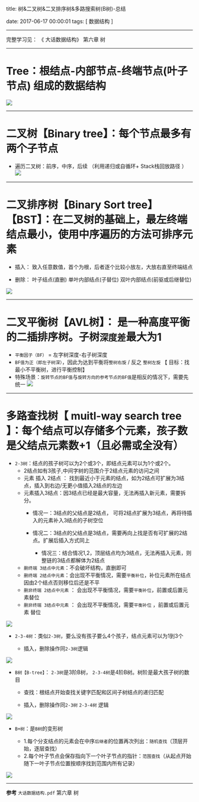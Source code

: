 title:  树&二叉树&二叉排序树&多路搜索树(B树)-总结

date: 2017-06-17 00:00:01
tags: [ 数据结构 ]



---


完整学习见： 《 大话数据结构》 第六章 树


---


# Tree：根结点-内部节点-终端节点(叶子节点) 组成的数据结构
![](http://7xnbs3.com1.z0.glb.clouddn.com/17-6-17/12872520.jpg)



---
# 二叉树【Binary tree】：每个节点最多有两个子节点
- 遍历二叉树：前序，中序，后续 （利用递归或自循环+ Stack栈回放路径 ）  
![]( http://7xnbs3.com1.z0.glb.clouddn.com/17-6-17/94470744.jpg)


---
#   二叉排序树【Binary Sort tree】【BST】：在二叉树的基础上，最左终端结点最小，使用中序遍历的方法可排序元素
- 插入： 致入任意数值，首个为根，后者逐个比较小放左，大放右直至终端结点

-  删除： 叶子结点(直删)  单叶内部结点(子替位)  双叶内部结点(前驱或后继替位)


![]( http://7xnbs3.com1.z0.glb.clouddn.com/17-6-17/51153658.jpg)


---
#   二叉平衡树【AVL树】： 是一种高度平衡的二插排序树。子树`深度差`最大为1
-  `平衡因子（BF）`  = 左字树深度-右子树深度
- `BF值为正（即左子树深）`，因此为达到平衡将`整树右旋` / 反之  `整树左旋` 【 目标：找最小不平衡树，进行平衡控制】
- 特殊场景：`旋转节点的BF值`与`旋转方向的参考节点的BF值`是相反的情况下，需要先统一
![](http://7xnbs3.com1.z0.glb.clouddn.com/17-6-17/3065500.jpg)

 
---
#   多路查找树【 muitl-way search tree 】：每个结点可以存储多个元素，孩子数是父结点元素数+1（且必需或全没有）
-  `2-3树`：结点的孩子树可以为2个或3个，即结点元素可以为1个或2个。
     -   2结点如有3孩子,中间字树的范围介于2结点元素的访问之间
    -  元素 插入 2结点 ： 找到最近小于元素的结点，如为2结点可扩展为3结点，插入到右边/无更小值插入2结点的左边
     - 元素插入3结点：因3结点已经是最大容量，无法再插入新元素，需要拆分。
          - 情况一：3结点的父结点是2结点， 可将2结点扩展为3结点，再将待插入的元素补入3结点的子树空位
        - 情况二：3结点的父结点是3结点，需要再向上找是否有可扩展的2结点。扩展后插入方式同上

          - 情况三：结合情况1,2，顶层结点均为3结点，无法再插入元素，则整链的3结点都解体为2结点
     - `删终端 3结点中元素`：不会破坏结构，直删即可
    - `删终端 2结点中元素`：会出现不平衡情况，需要`平衡补位`，补位元素所在结点因由2个结点否则移位后还是不平
    - `删非终端 2结点中元素`  ： 会出现不平衡情况，需要`平衡补位`，前置或后置元素替位
     - `删非终端 3结点中元素`  ： 会出现不平衡情况，需要`平衡补位` ，前置或后置元素 替位


![](http://7xnbs3.com1.z0.glb.clouddn.com/17-6-17/93548120.jpg)

- `2-3-4树`：类似`2-3树`，要么没有孩子要么4个孩子，结点元素可以为1到3个

    - 插入，删除操作同` 2-3树 `逻辑


![](http://7xnbs3.com1.z0.glb.clouddn.com/17-6-17/15573800.jpg)

 
- `B树【B-tree】`： `2-3树`是3阶B树， `2-3-4树`是4阶B树。树阶是最大孩子树的数目

    - 查找：根结点开始查找关键字匹配和区间子树结点的递归匹配

    -  插入，删除操作同` 2-3树 `  `2-3-4树` 逻辑


![](http://7xnbs3.com1.z0.glb.clouddn.com/17-6-17/91316945.jpg)

 
- `B+树`：是`B树`的变形树

    - 1.每个分支结点的元素会在中序`后继者`的位置再次列出：`随机查找`（顶层开始，逐层查找）
    - 2.每个叶子节点会保存指向下一个叶子节点的指针：`范围查找`（从起点开始随下一叶子节点位置按顺序找到范围内所有记录）


![](http://7xnbs3.com1.z0.glb.clouddn.com/17-6-17/83935023.jpg)



---
**参考**
`大话数据结构.pdf` 第六章 树

